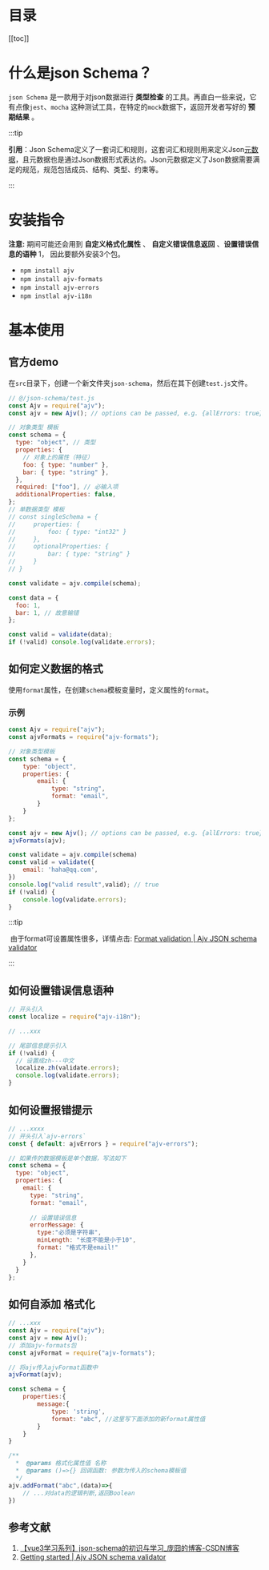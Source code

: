 # 目录

[[toc]]



# 什么是json Schema？

`json Schema` 是一款用于对json数据进行 **类型检查** 的工具。再直白一些来说，它有点像`jest`、`mocha` 这种测试工具，在特定的`mock`数据下，返回开发者写好的 **预期结果** 。

:::tip

**引用**：Json Schema定义了一套词汇和规则，这套词汇和规则用来定义Json[元数据](https://so.csdn.net/so/search?q=元数据&spm=1001.2101.3001.7020)，且元数据也是通过Json数据形式表达的。Json元数据定义了Json数据需要满足的规范，规范包括成员、结构、类型、约束等。

:::



# 安装指令

**注意:** 期间可能还会用到 **自定义格式化属性** 、 **自定义错误信息返回** 、**设置错误信息的语种** 1， 因此要额外安装3个包。

- `npm install ajv`
- `npm install ajv-formats`
- `npm install ajv-errors`
- `npm instlal ajv-i18n`



# 基本使用

## 官方demo

在`src`目录下，创建一个新文件夹`json-schema`，然后在其下创建`test.js`文件。

```js
// @/json-schema/test.js
const Ajv = require("ajv");
const ajv = new Ajv(); // options can be passed, e.g. {allErrors: true}

// 对象类型 模板
const schema = {
  type: "object", // 类型
  properties: {
    // 对象上的属性（特征）
    foo: { type: "number" },
    bar: { type: "string" },
  },
  required: ["foo"], // 必输入项
  additionalProperties: false,
};
// 单数据类型 模板
// const singleSchema = {
//     properties: {
//         foo: { type: "int32" }
//     },
//     optionalProperties: {
//         bar: { type: "string" }
//     }
// }

const validate = ajv.compile(schema);

const data = {
  foo: 1,
  bar: 1, // 故意输错
};

const valid = validate(data);
if (!valid) console.log(validate.errors);

```

## 如何定义数据的格式

使用`format`属性，在创建`schema`模板变量时，定义属性的`format`。

### 示例

```js
const Ajv = require("ajv");
const ajvFormats = require("ajv-formats");

// 对象类型模板
const schema = {
    type: "object",
    properties: {
        email: {
            type: "string",
            format: "email",
        }
    }
};

const ajv = new Ajv(); // options can be passed, e.g. {allErrors: true}
ajvFormats(ajv);

const validate = ajv.compile(schema)
const valid = validate({
    email: 'haha@qq.com',
})
console.log("valid result",valid); // true
if (!valid) {
    console.log(validate.errors);
}
```



:::tip

​	由于format可设置属性很多，详情点击: [Format validation | Ajv JSON schema validator](https://ajv.js.org/guide/formats.html#string-formats)

:::



## 如何设置错误信息语种

```js
// 开头引入
const localize = require("ajv-i18n");

// ...xxx

// 尾部信息提示引入
if (!valid) {
  // 设置成zh---中文
  localize.zh(validate.errors);
  console.log(validate.errors);
}
```



## 如何设置报错提示

```js
// ...xxxx
// 开头引入`ajv-errors`
const { default: ajvErrors } = require("ajv-errors");

// 如果传的数据模板是单个数据，写法如下
const schema = {
  type: "object",
  properties: {
    email: {
      type: "string",
      format: "email",
        
      // 设置错误信息
      errorMessage: {
        type:"必须是字符串",
        minLength: "长度不能是小于10",
        format: "格式不是email!"
      },
    }
  }
};

```



## 如何自添加 格式化

```js
// ...xxx
const Ajv = require("ajv");
const ajv = new Ajv();
// 添加ajv-formats包
const ajvFormat = require("ajv-formats");

// 将ajv传入ajvFormat函数中
ajvFormat(ajv);

const schema = {
	properties:{
		message:{
            type: 'string',
            format: "abc", //这里写下面添加的新format属性值
        }	
    }
}

/**
  *  @params 格式化属性值 名称
  *  @params ()=>{} 回调函数: 参数为传入的schema模板值
  */
ajv.addFormat("abc",(data)=>{
	// ...对data的逻辑判断,返回Boolean
})
```



## 参考文献

1. [【vue3学习系列】json-schema的初识与学习_庞囧的博客-CSDN博客](https://blog.csdn.net/pagnzong/article/details/121109775)
2. [Getting started | Ajv JSON schema validator](https://ajv.js.org/guide/getting-started.html)

